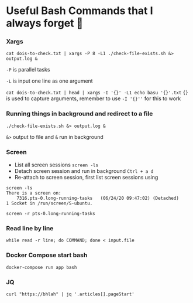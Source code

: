 # Useful Bash Commands that I always forget 🤦‍️

### Xargs

```cat dois-to-check.txt | xargs -P 8 -L1 ./check-file-exists.sh &> output.log &```

`-P` is parallel tasks

`-L` is input one line as one argument

```cat dois-to-check.txt | head | xargs -I '{}' -L1 echo basu '{}'.txt```
`{}` is used to capture arguments, remember to use `-I '{}''` for this to work

### Running things in background and redirect to a file

```./check-file-exists.sh &> output.log &```

`&>` output to file and `&` run in background

### Screen

- List all screen sessions `screen -ls`
- Detach screen session and run in background `Ctrl + a d`
- Re-attach to screen session, first list screen sessions using 
```
screen -ls
There is a screen on:
	7316.pts-0.long-running-tasks	(06/24/20 09:47:02)	(Detached)
1 Socket in /run/screen/S-ubuntu.

screen -r pts-0.long-running-tasks

```

### Read line by line

`while read -r line; do COMMAND; done < input.file`

### Docker Compose start bash

`docker-compose run app bash`

### JQ

```curl "https://bhlah" | jq '.articles[].pageStart'```
